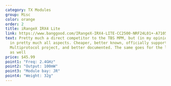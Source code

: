 ```yaml
---
category: TX Modules
group: Misc
color: orange
order: 2
title: iRangeX IRX4 Lite
link: https://www.banggood.com/IRangeX-IRX4-LITE-CC2500-NRF24L01+-A7105-CYRF6936-4-IN-1-Multiprotocol-TX-Module-for-Frsky-X-lite-p-1346927.html?cur_warehouse=CN
text: Pretty much a direct competitor to the TBS MPM, but (in my opinion) better
  in pretty much all aspects. Cheaper, better known, officially supported by the
  Multiprotocol project, and better documented. The same goes for the larger one
  as well
price: $45.99
point1: "Freq: 2.4GHz"
point2: "Output: 100mW"
point3: "Module bay: JR"
point4: "Weight: 32g"
---
```

